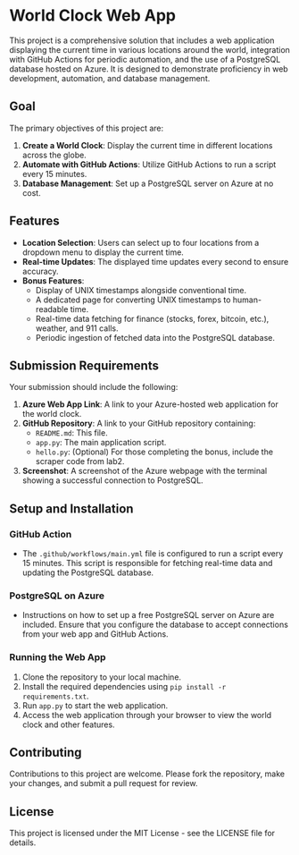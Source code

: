 # World Clock Web App

This project is a comprehensive solution that includes a web application displaying the current time in various locations around the world, integration with GitHub Actions for periodic automation, and the use of a PostgreSQL database hosted on Azure. It is designed to demonstrate proficiency in web development, automation, and database management.

## Goal

The primary objectives of this project are:

1. **Create a World Clock**: Display the current time in different locations across the globe.
2. **Automate with GitHub Actions**: Utilize GitHub Actions to run a script every 15 minutes.
3. **Database Management**: Set up a PostgreSQL server on Azure at no cost.

## Features

- **Location Selection**: Users can select up to four locations from a dropdown menu to display the current time.
- **Real-time Updates**: The displayed time updates every second to ensure accuracy.
- **Bonus Features**:
  - Display of UNIX timestamps alongside conventional time.
  - A dedicated page for converting UNIX timestamps to human-readable time.
  - Real-time data fetching for finance (stocks, forex, bitcoin, etc.), weather, and 911 calls.
  - Periodic ingestion of fetched data into the PostgreSQL database.

## Submission Requirements

Your submission should include the following:

1. **Azure Web App Link**: A link to your Azure-hosted web application for the world clock.
2. **GitHub Repository**: A link to your GitHub repository containing:
    - `README.md`: This file.
    - `app.py`: The main application script.
    - `hello.py`: (Optional) For those completing the bonus, include the scraper code from lab2.
3. **Screenshot**: A screenshot of the Azure webpage with the terminal showing a successful connection to PostgreSQL.

## Setup and Installation

### GitHub Action

- The `.github/workflows/main.yml` file is configured to run a script every 15 minutes. This script is responsible for fetching real-time data and updating the PostgreSQL database.

### PostgreSQL on Azure

- Instructions on how to set up a free PostgreSQL server on Azure are included. Ensure that you configure the database to accept connections from your web app and GitHub Actions.

### Running the Web App

1. Clone the repository to your local machine.
2. Install the required dependencies using `pip install -r requirements.txt`.
3. Run `app.py` to start the web application.
4. Access the web application through your browser to view the world clock and other features.

## Contributing

Contributions to this project are welcome. Please fork the repository, make your changes, and submit a pull request for review.

## License

This project is licensed under the MIT License - see the LICENSE file for details.
